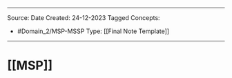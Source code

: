 - - -
Source:
Date Created:  24-12-2023
Tagged Concepts:
- #Domain_2/MSP-MSSP 
Type: [[Final Note Template]]
- - - 

# [[MSP]]